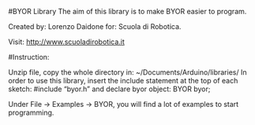 #BYOR Library
The aim of this library is to make BYOR easier to program.

Created by: Lorenzo Daidone
for: Scuola di Robotica.

Visit: http://www.scuoladirobotica.it

#Instruction:

Unzip file, copy the whole directory in:
~/Documents/Arduino/libraries/
In order to use this library, insert the include statement at the top of each sketch:
#include “byor.h”
and declare byor object:
BYOR byor;

Under File -> Examples -> BYOR, you will find a lot of examples to start programming.
